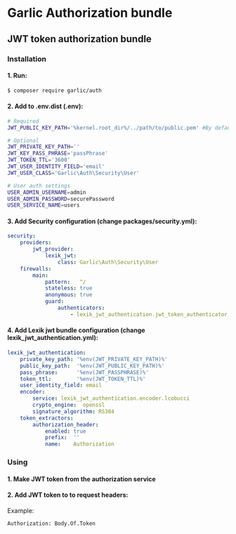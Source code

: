 Garlic Authorization bundle
=====================

## JWT token authorization bundle

### Installation

#### 1. Run:

```bash
$ composer require garlic/auth
```

#### 2. Add to .env.dist (.env):

```bash
# Required
JWT_PUBLIC_KEY_PATH='%kernel.root_dir%/../path/to/public.pem' #By default is %kernel.root_dir%/../vendor/garlic/auth/src/Resources/jwt/public.pem

# Optional
JWT_PRIVATE_KEY_PATH=''
JWT_KEY_PASS_PHRASE='passPhrase'
JWT_TOKEN_TTL='3600'
JWT_USER_IDENTITY_FIELD='email'
JWT_USER_CLASS='Garlic\Auth\Security\User'

# User auth settings
USER_ADMIN_USERNAME=admin
USER_ADMIN_PASSWORD=securePassword
USER_SERVICE_NAME=users
```

#### 3. Add Security configuration (change packages/security.yml):
```yaml
security:
    providers:
        jwt_provider:
            lexik_jwt:
                class: Garlic\Auth\Security\User
    firewalls:
        main:
            pattern:   ^/
            stateless: true
            anonymous: true
            guard:
                authenticators:
                    - lexik_jwt_authentication.jwt_token_authenticator
```

#### 4. Add Lexik jwt bundle configuration (change lexik_jwt_authentication.yml):
```yaml
lexik_jwt_authentication:
    private_key_path: '%env(JWT_PRIVATE_KEY_PATH)%'
    public_key_path:  '%env(JWT_PUBLIC_KEY_PATH)%'
    pass_phrase:      '%env(JWT_PASSPHRASE)%'
    token_ttl:        '%env(JWT_TOKEN_TTL)%'
    user_identity_field: email
    encoder:
        service: lexik_jwt_authentication.encoder.lcobucci
        crypto_engine:  openssl
        signature_algorithm: RS384
    token_extractors:
        authorization_header:
            enabled: true
            prefix:  ''
            name:    Authorization
```

### Using

#### 1. Make JWT token from the authorization service

#### 2. Add JWT token to to request headers:
Example:
```bash
Authorization: Body.Of.Token
```
